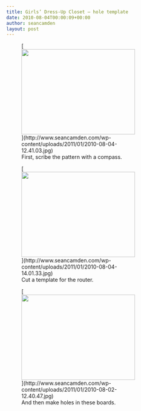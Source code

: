 ```yaml
---
title: Girls’ Dress-Up Closet — hole template
date: 2010-08-04T00:00:09+00:00
author: seancamden
layout: post
---
```

<figure id="attachment_311" style="width: 300px" class="wp-caption alignnone">[<img src="http://www.seancamden.com/wp-content/uploads/2011/01/2010-08-04-12.41.03-300x225.jpg" alt="" title="2010-08-04 12.41.03" width="300" height="225" class="alignnone size-medium wp-image-304" srcset="http://seancamden.cosm/wp-content/uploads/2011/01/2010-08-04-12.41.03-300x225.jpg 300w, http://seancamden.cosm/wp-content/uploads/2011/01/2010-08-04-12.41.03-1024x768.jpg 1024w" sizes="(max-width: 300px) 100vw, 300px" />](http://www.seancamden.com/wp-content/uploads/2011/01/2010-08-04-12.41.03.jpg)<figcaption class="wp-caption-text">First, scribe the pattern with a compass.</figcaption></figure>
  
<figure id="attachment_312" style="width: 300px" class="wp-caption alignnone">[<img src="http://www.seancamden.com/wp-content/uploads/2011/01/2010-08-04-14.01.33-300x225.jpg" alt="" title="2010-08-04 14.01.33" width="300" height="225" class="alignnone size-medium wp-image-305" srcset="http://seancamden.cosm/wp-content/uploads/2011/01/2010-08-04-14.01.33-300x225.jpg 300w, http://seancamden.cosm/wp-content/uploads/2011/01/2010-08-04-14.01.33-1024x768.jpg 1024w" sizes="(max-width: 300px) 100vw, 300px" />](http://www.seancamden.com/wp-content/uploads/2011/01/2010-08-04-14.01.33.jpg)<figcaption class="wp-caption-text">Cut a template for the router.</figcaption></figure>
  
<figure id="attachment_310" style="width: 300px" class="wp-caption alignnone">[<img src="http://www.seancamden.com/wp-content/uploads/2011/01/2010-08-02-12.40.47-300x225.jpg" alt="" title="2010-08-02 12.40.47" width="300" height="225" class="alignnone size-medium wp-image-306" srcset="http://seancamden.cosm/wp-content/uploads/2011/01/2010-08-02-12.40.47-300x225.jpg 300w, http://seancamden.cosm/wp-content/uploads/2011/01/2010-08-02-12.40.47-1024x768.jpg 1024w" sizes="(max-width: 300px) 100vw, 300px" />](http://www.seancamden.com/wp-content/uploads/2011/01/2010-08-02-12.40.47.jpg)<figcaption class="wp-caption-text">And then make holes in these boards.</figcaption></figure>